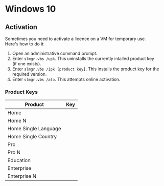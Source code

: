 # Windows 10

## Activation

Sometimes you need to activate a licence on a VM for temporary use.  
Here's how to do it:

1. Open an administrative command prompt.
2. Enter ```slmgr.vbs /upk```. This uninstalls the currently intalled product key (if one exists).  
3. Enter ```slmgr.vbs /ipk [product key]```. This installs the product key for the required version.  
4. Enter ```slmgr.vbs /ato```. This attempts online activation.

### Product Keys

| Product | Key | 
|---------|---------|
| Home    | |
| Home N ||
| Home Single Language||
| Home Single Country||
| Pro ||
| Pro N ||
| Education ||
| Enterprise ||
| Enterprise N |